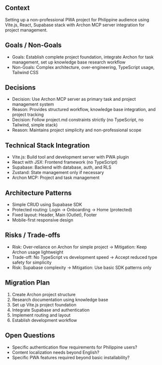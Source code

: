 ## Context
Setting up a non-professional PWA project for Philippine audience using Vite.js, React, Supabase stack with Archon MCP server integration for project management.

## Goals / Non-Goals
- Goals: Establish complete project foundation, integrate Archon for task management, set up knowledge base research workflow
- Non-Goals: Complex architecture, over-engineering, TypeScript usage, Tailwind CSS

## Decisions
- Decision: Use Archon MCP server as primary task and project management system
- Reason: Provides structured workflow, knowledge base integration, and project tracking
- Decision: Follow project.md constraints strictly (no TypeScript, no Tailwind, simple stack)
- Reason: Maintains project simplicity and non-professional scope

## Technical Stack Integration
- Vite.js: Build tool and development server with PWA plugin
- React with JSX: Frontend framework (no TypeScript)
- Supabase: Backend with database, auth, and RLS
- Zustand: State management only if necessary
- Archon MCP: Project and task management

## Architecture Patterns
- Simple CRUD using Supabase SDK
- Protected routing: Login → Onboarding → Home (protected)
- Fixed layout: Header, Main (Outlet), Footer
- Mobile-first responsive design

## Risks / Trade-offs
- Risk: Over-reliance on Archon for simple project → Mitigation: Keep Archon usage lightweight
- Trade-off: No TypeScript vs development speed → Accept reduced type safety for simplicity
- Risk: Supabase complexity → Mitigation: Use basic SDK patterns only

## Migration Plan
1. Create Archon project structure
2. Research documentation using knowledge base
3. Set up Vite.js project foundation
4. Integrate Supabase and authentication
5. Implement routing and layout
6. Establish development workflow

## Open Questions
- Specific authentication flow requirements for Philippine users?
- Content localization needs beyond English?
- Specific PWA features required beyond basic installability?